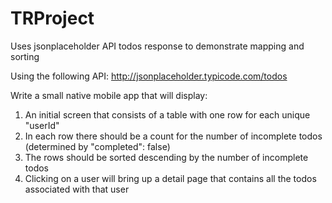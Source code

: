 # TRProject
Uses jsonplaceholder API todos response to demonstrate mapping and sorting

Using the following API: http://jsonplaceholder.typicode.com/todos 

Write a small native mobile app that will display: 

1. An initial screen that consists of a table with one row for each unique "userId" 
2. In each row there should be a count for the number of incomplete todos (determined by "completed": false) 
3. The rows should be sorted descending by the number of incomplete todos 
4. Clicking on a user will bring up a detail page that contains all the todos associated with that user
